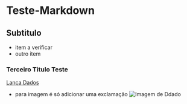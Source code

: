 # Teste-Markdown

## Subtitulo
  * item a verificar
  * outro item

### Terceiro Titulo Teste
  
 [Lança Dados](https://chrome.google.com/webstore/detail/dice-thrower/gandnjjljgomdonoidfcjjockjngkjcc)

 * para imagem é só adicionar uma exclamação
![Imagem de Ddado](https://www.ludeka.com.br/image/cache/data/componentes/DADOS%20RPG/D6%20VERDE%20CINTILANTE-600x600.jpg)

